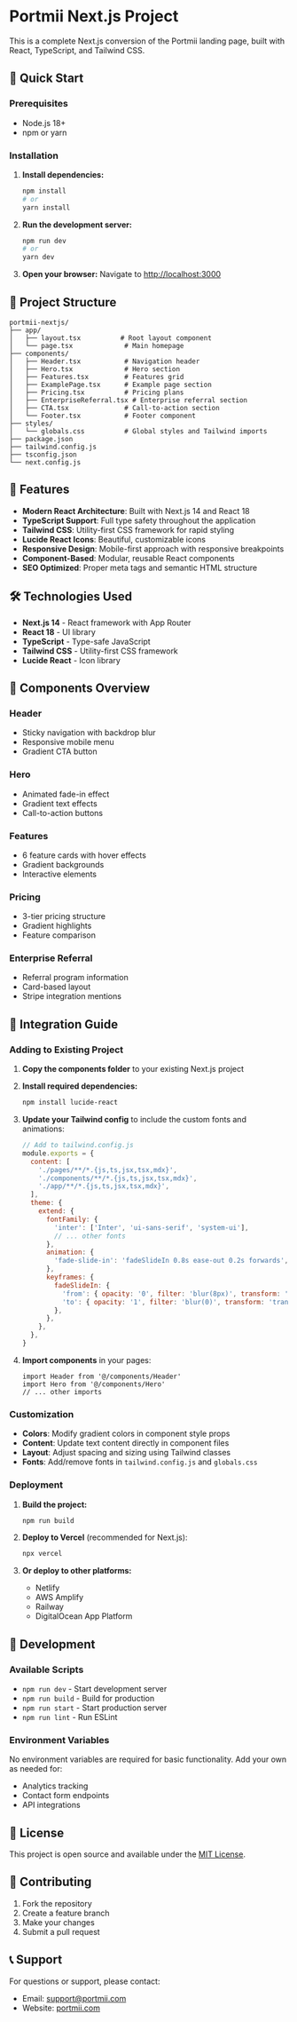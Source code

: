 # Portmii Next.js Project

This is a complete Next.js conversion of the Portmii landing page, built with React, TypeScript, and Tailwind CSS.

## 🚀 Quick Start

### Prerequisites
- Node.js 18+ 
- npm or yarn

### Installation

1. **Install dependencies:**
   ```bash
   npm install
   # or
   yarn install
   ```

2. **Run the development server:**
   ```bash
   npm run dev
   # or
   yarn dev
   ```

3. **Open your browser:**
   Navigate to [http://localhost:3000](http://localhost:3000)

## 📁 Project Structure

```
portmii-nextjs/
├── app/
│   ├── layout.tsx          # Root layout component
│   └── page.tsx             # Main homepage
├── components/
│   ├── Header.tsx           # Navigation header
│   ├── Hero.tsx             # Hero section
│   ├── Features.tsx         # Features grid
│   ├── ExamplePage.tsx      # Example page section
│   ├── Pricing.tsx          # Pricing plans
│   ├── EnterpriseReferral.tsx # Enterprise referral section
│   ├── CTA.tsx              # Call-to-action section
│   └── Footer.tsx           # Footer component
├── styles/
│   └── globals.css          # Global styles and Tailwind imports
├── package.json
├── tailwind.config.js
├── tsconfig.json
└── next.config.js
```

## 🎨 Features

- **Modern React Architecture**: Built with Next.js 14 and React 18
- **TypeScript Support**: Full type safety throughout the application
- **Tailwind CSS**: Utility-first CSS framework for rapid styling
- **Lucide React Icons**: Beautiful, customizable icons
- **Responsive Design**: Mobile-first approach with responsive breakpoints
- **Component-Based**: Modular, reusable React components
- **SEO Optimized**: Proper meta tags and semantic HTML structure

## 🛠️ Technologies Used

- **Next.js 14** - React framework with App Router
- **React 18** - UI library
- **TypeScript** - Type-safe JavaScript
- **Tailwind CSS** - Utility-first CSS framework
- **Lucide React** - Icon library

## 📱 Components Overview

### Header
- Sticky navigation with backdrop blur
- Responsive mobile menu
- Gradient CTA button

### Hero
- Animated fade-in effect
- Gradient text effects
- Call-to-action buttons

### Features
- 6 feature cards with hover effects
- Gradient backgrounds
- Interactive elements

### Pricing
- 3-tier pricing structure
- Gradient highlights
- Feature comparison

### Enterprise Referral
- Referral program information
- Card-based layout
- Stripe integration mentions

## 🎯 Integration Guide

### Adding to Existing Project

1. **Copy the components folder** to your existing Next.js project
2. **Install required dependencies:**
   ```bash
   npm install lucide-react
   ```

3. **Update your Tailwind config** to include the custom fonts and animations:
   ```javascript
   // Add to tailwind.config.js
   module.exports = {
     content: [
       './pages/**/*.{js,ts,jsx,tsx,mdx}',
       './components/**/*.{js,ts,jsx,tsx,mdx}',
       './app/**/*.{js,ts,jsx,tsx,mdx}',
     ],
     theme: {
       extend: {
         fontFamily: {
           'inter': ['Inter', 'ui-sans-serif', 'system-ui'],
           // ... other fonts
         },
         animation: {
           'fade-slide-in': 'fadeSlideIn 0.8s ease-out 0.2s forwards',
         },
         keyframes: {
           fadeSlideIn: {
             'from': { opacity: '0', filter: 'blur(8px)', transform: 'translateY(16px)' },
             'to': { opacity: '1', filter: 'blur(0)', transform: 'translateY(0)' },
           },
         },
       },
     },
   }
   ```

4. **Import components** in your pages:
   ```tsx
   import Header from '@/components/Header'
   import Hero from '@/components/Hero'
   // ... other imports
   ```

### Customization

- **Colors**: Modify gradient colors in component style props
- **Content**: Update text content directly in component files
- **Layout**: Adjust spacing and sizing using Tailwind classes
- **Fonts**: Add/remove fonts in `tailwind.config.js` and `globals.css`

### Deployment

1. **Build the project:**
   ```bash
   npm run build
   ```

2. **Deploy to Vercel** (recommended for Next.js):
   ```bash
   npx vercel
   ```

3. **Or deploy to other platforms:**
   - Netlify
   - AWS Amplify
   - Railway
   - DigitalOcean App Platform

## 🔧 Development

### Available Scripts

- `npm run dev` - Start development server
- `npm run build` - Build for production
- `npm run start` - Start production server
- `npm run lint` - Run ESLint

### Environment Variables

No environment variables are required for basic functionality. Add your own as needed for:
- Analytics tracking
- Contact form endpoints
- API integrations

## 📄 License

This project is open source and available under the [MIT License](LICENSE).

## 🤝 Contributing

1. Fork the repository
2. Create a feature branch
3. Make your changes
4. Submit a pull request

## 📞 Support

For questions or support, please contact:
- Email: support@portmii.com
- Website: [portmii.com](https://portmii.com)

